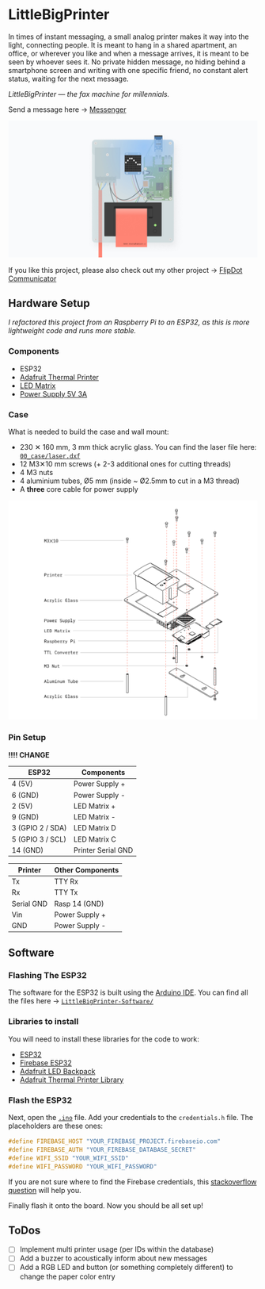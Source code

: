 # LittleBigPrinter

In times of instant messaging, a small analog printer makes it way into the light, connecting people. It is meant to hang in a shared apartment, an office, or wherever you like and when a message arrives, it is meant to be seen by whoever sees it. No private hidden message, no hiding behind a smartphone screen and writing with one specific friend, no constant alert status, waiting for the next message.  

*LittleBigPrinter — the fax machine for millennials.*

Send a message here → [Messenger](https://little-big-printer-messenger.now.sh/)

![LittleBigPrinter](00_img/title.jpg)

If you like this project, please also check out my other project → [FlipDot Communicator](olivierbrcknr/flipdot-communicator)

## Hardware Setup

*I refactored this project from an Raspberry Pi to an ESP32, as this is more lightweight code and runs more stable.*

### Components

* ESP32
* [Adafruit Thermal Printer](https://www.adafruit.com/product/597)
* [LED Matrix](https://www.adafruit.com/product/1080)
* [Power Supply 5V 3A](https://www.meanwell-web.com/en-gb/ac-dc-single-output-enclosed-power-supply-output-rs--15--5)

### Case

What is needed to build the case and wall mount:

* 230 ✕ 160 mm, 3 mm thick acrylic glass. You can find the laser file here: [`00_case/laser.dxf`](00_case/laser.dxf)
* 12 M3✕10 mm screws (+ 2-3 additional ones for cutting threads)
* 4 M3 nuts
* 4 aluminium tubes, Ø5 mm (inside ~ Ø2.5mm to cut in a M3 thread) 
* A **three** core cable for power supply

![Assembly](00_img/assembly.png)

### Pin Setup

**!!!! CHANGE**

|ESP32           |Components         |
|----------------|-------------------|
|4 (5V)          |Power Supply +     |
|6 (GND)         |Power Supply -     |
|2 (5V)          |LED Matrix +       |
|9 (GND)         |LED Matrix -       |
|3 (GPIO 2 / SDA)|LED Matrix D       |
|5 (GPIO 3 / SCL)|LED Matrix C       |
|14 (GND)        |Printer Serial GND |

|Printer   |Other Components|
|----------|----------------|
|Tx        |TTY Rx          |
|Rx        |TTY Tx          |
|Serial GND|Rasp 14 (GND)   |
|Vin       |Power Supply +  |
|GND       |Power Supply -  |


## Software

### Flashing The ESP32

The software for the ESP32 is built using the [Arduino IDE](https://www.arduino.cc/en/software). You can find all the files here → [`LittleBigPrinter-Software/`](LittleBigPrinter-Software)

### Libraries to install

You will need to install these libraries for the code to work:

* [ESP32](espressif/arduino-esp32)
* [Firebase ESP32](mobizt/Firebase-ESP32)
* [Adafruit LED Backpack](adafruit/Adafruit_LED_Backpack)
* [Adafruit Thermal Printer Library](adafruit/Adafruit-Thermal-Printer-Library)

### Flash the ESP32

Next, open the [`.ino`](LittleBigPrinter-Software/LittleBigPrinter-Software.ino) file. Add your credentials to the `credentials.h` file. The placeholders are these ones:

```cpp
#define FIREBASE_HOST "YOUR_FIREBASE_PROJECT.firebaseio.com"
#define FIREBASE_AUTH "YOUR_FIREBASE_DATABASE_SECRET"
#define WIFI_SSID "YOUR_WIFI_SSID"
#define WIFI_PASSWORD "YOUR_WIFI_PASSWORD"
```

If you are not sure where to find the Firebase credentials, this [stackoverflow question](https://stackoverflow.com/questions/37418372/firebase-where-is-my-account-secret-in-the-new-console) will help you.

Finally flash it onto the board. Now you should be all set up!

## ToDos

- [ ] Implement multi printer usage (per IDs within the database)
- [ ] Add a buzzer to acoustically inform about new messages
- [ ] Add a RGB LED and button (or something completely different) to change the paper color entry